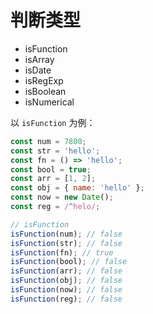 # 判断类型

- isFunction
- isArray
- isDate
- isRegExp
- isBoolean
- isNumerical

以 `isFunction` 为例：

```js
const num = 7800;
const str = 'hello';
const fn = () => 'hello';
const bool = true;
const arr = [1, 2];
const obj = { name: 'hello' };
const now = new Date();
const reg = /^helo/;

// isFunction
isFunction(num); // false
isFunction(str); // false
isFunction(fn); // true
isFunction(bool); // false
isFunction(arr); // false
isFunction(obj); // false
isFunction(now); // false
isFunction(reg); // false
```